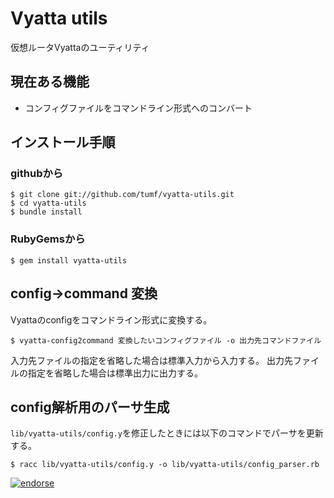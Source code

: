 Vyatta utils
============

仮想ルータVyattaのユーティリティ

現在ある機能
----------

 - コンフィグファイルをコマンドライン形式へのコンバート


インストール手順
---------------

### githubから

    $ git clone git://github.com/tumf/vyatta-utils.git
    $ cd vyatta-utils
    $ bundle install
    
### RubyGemsから

    $ gem install vyatta-utils
    

config->command 変換
--------------------

Vyattaのconfigをコマンドライン形式に変換する。

    $ vyatta-config2command 変換したいコンフィグファイル -o 出力先コマンドファイル

入力先ファイルの指定を省略した場合は標準入力から入力する。
出力先ファイルの指定を省略した場合は標準出力に出力する。

config解析用のパーサ生成
----------------------

`lib/vyatta-utils/config.y`を修正したときには以下のコマンドでパーサを更新する。

    $ racc lib/vyatta-utils/config.y -o lib/vyatta-utils/config_parser.rb


[![endorse](http://api.coderwall.com/tumf/endorsecount.png)](http://coderwall.com/tumf)


